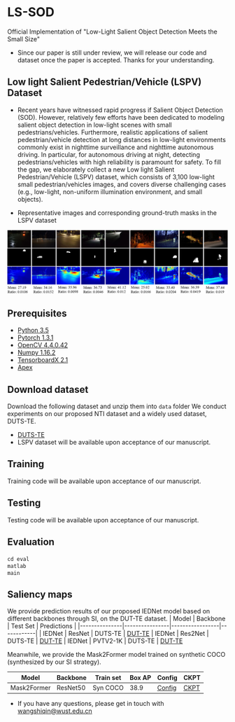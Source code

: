 # LS-SOD
Official Implementation of "Low-Light Salient Object Detection Meets the Small Size"
- Since our paper is still under review, we will release our code and dataset once the paper is accepted. Thanks for your understanding.

## Low light Salient Pedestrian/Vehicle (LSPV) Dataset
- Recent years have witnessed rapid progress if Salient Object Detection (SOD). However, relatively few efforts have been dedicated to modeling salient object detection in low-light scenes with small pedestrians/vehicles. Furthermore, realistic applications of salient pedestrian/vehicle detection at long distances in low-light environments commonly exist in nighttime surveillance and nighttime autonomous driving. In particular, for autonomous driving at night, detecting pedestrians/vehicles with high reliability is paramount for safety. To fill the gap, we elaborately collect a new Low light Salient Pedestrian/Vehicle (LSPV) dataset, which consists of 3,100 low-light small pedestrian/vehicles images, and covers diverse challenging cases (e.g., low-light, non-uniform illumination environment, and small objects).

- Representative images and corresponding ground-truth masks in the LSPV dataset

![representative](./fig/representative.png)

## Prerequisites
- [Python 3.5](https://www.python.org/)
- [Pytorch 1.3.1](http://pytorch.org/)
- [OpenCV 4.4.0.42](https://opencv.org/)
- [Numpy 1.16.2](https://numpy.org/)
- [TensorboardX 2.1](https://github.com/lanpa/tensorboardX)
- [Apex](https://github.com/NVIDIA/apex)

## Download dataset
Download the following dataset and unzip them into `data` folder
We conduct experiments on our proposed NTI dataset and a widely used dataset, DUTS-TE.
- [DUTS-TE](https://drive.google.com/file/d/1HgIOSQkQX8W8A3JvOYD5LB7hSotvukOz/view?usp=sharing)
- LSPV dataset will be available upon acceptance of our manuscript.

## Training
Training code will be available upon acceptance of our manuscript.

## Testing
Testing code will be available upon acceptance of our manuscript.

## Evaluation
```shell
cd eval
matlab
main
```

## Saliency maps
We provide prediction results of our proposed IEDNet model based on different backbones through SI, on the DUT-TE dataset.
| Model         | Backbone           | Test Set       |  Predictions  |
|---------------|----------------|-----------------|------------|
| IEDNet | ResNet | DUTS-TE | [DUT-TE](https://drive.google.com/file/d/1d5zSqUti2ubvhDOMUSZoNAP3a5MG4Fv_/view?usp=sharing) 
| IEDNet | Res2Net | DUTS-TE | [DUT-TE](https://drive.google.com/file/d/13Fp-c3mHX8sOw18NRyLTyUxvuzh6Oaj2/view?usp=sharing) 
| IEDNet |  PVTV2-1K | DUTS-TE | [DUT-TE](https://drive.google.com/file/d/1fggNZLdVLe3YKK3YiqS8hh3HnlN_cNHe/view?usp=sharing) 

Meanwhile, we provide the Mask2Former model trained on synthetic COCO (synthesized by our SI strategy).

| Model         | Backbone           | Train set       | Box AP | Config | CKPT |
|---------------|----------------|-----------------|------------|-----------------|------------|
| Mask2Former | ResNet50 | Syn COCO | 38.9 | [Config](https://drive.google.com/file/d/1pSHm0h84Qgj2gVD1FgDGQvfi4PxdoAKm/view?usp=sharing) |[CKPT](https://drive.google.com/file/d/1Hr71EfT_vUMpLkFqampevLbljBcNnsms/view?usp=sharing) 

- If you have any questions, please get in touch with wangshiqin@wust.edu.cn





